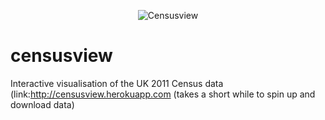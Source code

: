 <p align="center" >
  <img src="https://raw.githubusercontent.com/samuelleach/censusview/master/public/images/banner.png" alt="Censusview" title="Censusview">
</p>

censusview
==========

Interactive visualisation of the UK 2011 Census data (link:http://censusview.herokuapp.com (takes a short while to spin up and download data)
